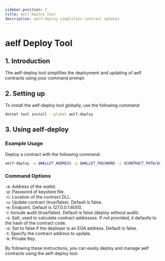 ```yaml
---
sidebar_position: 2
title: aelf Deploy Tool
description: aelf-deploy simplifies contract updates
---
```


# aelf Deploy Tool

## 1. Introduction

The aelf-deploy tool simplifies the deployment and updating of aelf contracts using your command prompt.

## 2. Setting up

To install the aelf-deploy tool globally, use the following command:
```bash title="Terminal"
dotnet tool install --global aelf.deploy
```

## 3. Using aelf-deploy

### Example Usage

Deploy a contract with the following command:
```bash title="Terminal"
aelf-deploy -a $WALLET_ADDRESS -p $WALLET_PASSWORD -c $CONTRACT_PATH/$CONTRACT_FILE.dll.patched -e https://tdvw-test-node.aelf.io/
```

### Command Options

-a: Address of the wallet.  
-p: Password of keystore file.    
-c: Location of the contract DLL.   
-u: Update contract (true/false). Default is false.    
-e: Endpoint. Default is 127.0.0.1:8000.   
-i: Include audit (true/false). Default is false (deploy without audit).  
-s: Salt, used to calculate contract addresses. If not provided, it defaults to the hash of the contract code.   
-o: Set to false if the deployer is an EOA address. Default is false.  
-t: Specify the contract address to update.  
-k: Private Key.  

By following these instructions, you can easily deploy and manage aelf contracts using the aelf-deploy tool.